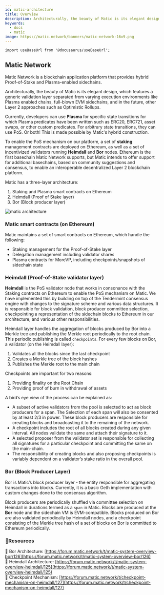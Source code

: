 ```yaml
---
id: matic-architecture
title: Overview
description: Architecturally, the beauty of Matic is its elegant design, which features a generic validation layer separated from varying execution environments like Plasma enabled chains, full blown EVM sidechains, and in the future, other Layer 2 approaches such as Optimistic Rollups.
keywords:
  - docs
  - matic
image: https://matic.network/banners/matic-network-16x9.png 
---
```

```
import useBaseUrl from '@docusaurus/useBaseUrl';
```

## Matic Network 

Matic Network is a blockchain application platform that provides hybrid Proof-of-Stake and Plasma-enabled sidechains.

Architecturally, the beauty of Matic is its elegant design, which features a generic validation layer separated from varying execution environments like Plasma enabled chains, full-blown EVM sidechains, and in the future, other Layer 2 approaches such as Optimistic Rollups. 

Currently, developers can use **Plasma** for specific state transitions for which Plasma predicates have been written such as ERC20, ERC721, asset swaps, or other custom predicates. For arbitrary state transitions, they can use PoS. Or both! This is made possible by Matic's hybrid construction.

To enable the PoS mechanism on our platform, a set of **staking** management contracts are deployed on Ethereum, as well as a set of incentivized validators running **Heimdall** and **Bor** nodes. Ethereum is the first basechain Matic Network supports, but Matic intends to offer support for additional basechains, based on community suggestions and consensus, to enable an interoperable decentralized Layer 2 blockchain platform.

Matic has a three-layer architecture:

1. Staking and Plasma smart contracts on Ethereum
2. Heimdall (Proof of Stake layer) 
3. Bor (Block producer layer)

<img src="https://github.com/maticnetwork/matic-docs/blob/master/static/img/matic/Architecture.png" alt="matic architecture">

### Matic smart contracts (on Ethereum)

Matic maintains a set of smart contracts on Ethereum, which handle the following:

- Staking management for the Proof-of-Stake layer
- Delegation management including validator shares
- Plasma contracts for MoreVP, including checkpoints/snapshots of sidechain state

### Heimdall (Proof-of-Stake validator layer)

**Heimdall** is the PoS validator node that works in consonance with the Staking contracts on Ethereum to enable the PoS mechanism on Matic. We have implemented this by building on top of the Tendermint consensus engine with changes to the signature scheme and various data structures. It is responsible for block validation, block producer committee selection, checkpointing a representation of the sidechain blocks to Ethereum in our architecture, and various other responsibilities.

Heimdall layer handles the aggregation of blocks produced by Bor into a Merkle tree and publishing the Merkle root periodically to the root chain. This periodic publishing is called `checkpoints`. For every few blocks on Bor, a validator (on the Heimdall layer): 

1. Validates all the blocks since the last checkpoint
2. Creates a Merkle tree of the block hashes
3. Publishes the Merkle root to the main chain

Checkpoints are important for two reasons: 

1. Providing finality on the Root Chain
2. Providing proof of burn in withdrawal of assets

A bird’s eye view of the process can be explained as: 

- A subset of active validators from the pool is selected to act as block producers for a span. The Selection of each span will also be consented by at least 2/3 in power. These block producers are responsible for creating blocks and broadcasting it to the remaining of the network.
- A checkpoint includes the root of all blocks created during any given interval. All nodes validate the same and attach their signature to it.
- A selected proposer from the validator set is responsible for collecting all signatures for a particular checkpoint and committing the same on the main-chain.
- The responsibility of creating blocks and also proposing checkpoints is variably dependent on a validator’s stake ratio in the overall pool.

### Bor (Block Producer Layer)

Bor is Matic’s block producer layer - the entity responsible for aggregating transactions into blocks.  Currently, it is a basic Geth implementation with custom changes done to the consensus algorithm. 

Block producers are periodically shuffled via committee selection on Heimdall in durations termed as a `span` in Matic. Blocks are produced at the **Bor** node and the sidechain VM is EVM-compatible. Blocks produced on Bor are also validated periodically by Heimdall nodes, and a checkpoint consisting of the Merkle tree hash of a set of blocks on Bor is committed to Ethereum periodically.

### **:scroll:Resources**

:paperclip: Bor Architecture: [https://forum.matic.network/t/matic-system-overview-bor/126](https://forum.matic.network/t/matic-system-overview-bor/126) <br/>
:paperclip: Heimdall Architecture: [https://forum.matic.network/t/matic-system-overview-heimdall/125](https://forum.matic.network/t/matic-system-overview-heimdall/125) <br/>
:paperclip: Checkpoint Mechanism: [https://forum.matic.network/t/checkpoint-mechanism-on-heimdall/127](https://forum.matic.network/t/checkpoint-mechanism-on-heimdall/127)
